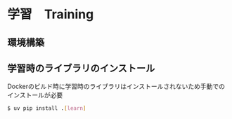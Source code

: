 # 学習　Training

## 環境構築

## 学習時のライブラリのインストール

Dockerのビルド時に学習時のライブラリはインストールされないため手動でのインストールが必要
```bash
$ uv pip install .[learn]
```